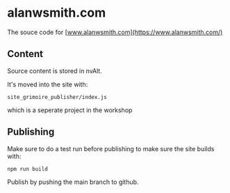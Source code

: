 # alanwsmith.com

The souce code for [www.alanwsmith.com](https://www.alanwsmith.com/)

## Content

Source content is stored in nvAlt.

It's moved into the site with:

```
site_grimoire_publisher/index.js
```

which is a seperate project in the workshop

## Publishing

Make sure to do a test run before publishing to make sure the site builds with:

```
npm run build
```

Publish by pushing the main branch to github.
